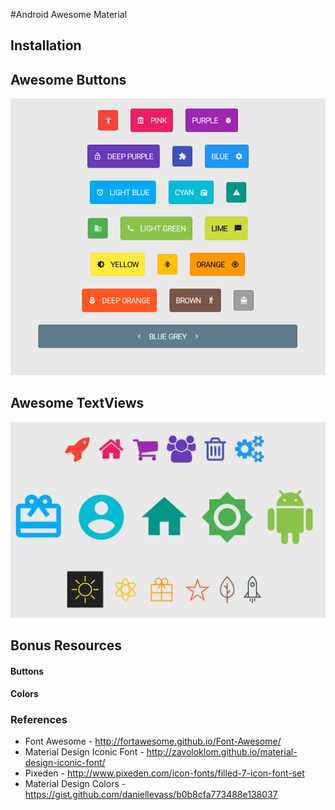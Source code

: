 #Android Awesome Material

## Installation


## Awesome Buttons

![Awesome Buttons](/screenshots/awesome_buttons.png?raw=true)


## Awesome TextViews

![Awesome Text](/screenshots/awesome_text.png?raw=true)


## Bonus Resources


#### Buttons

#### Colors

### References

* Font Awesome - http://fortawesome.github.io/Font-Awesome/
* Material Design Iconic Font - http://zavoloklom.github.io/material-design-iconic-font/
* Pixeden - http://www.pixeden.com/icon-fonts/filled-7-icon-font-set
* Material Design Colors - https://gist.github.com/daniellevass/b0b8cfa773488e138037
